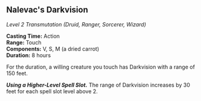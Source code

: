## Nalevac's Darkvision
*Level 2 Transmutation (Druid, Ranger, Sorcerer, Wizard)*

**Casting Time:** Action  
**Range:** Touch  
**Components:** V, S, M (a dried carrot)  
**Duration:** 8 hours

For the duration, a willing creature you touch has Darkvision with a range of 150 feet.

***Using a Higher-Level Spell Slot.*** The range of Darkvision increases by 30 feet for each spell slot level above 2.